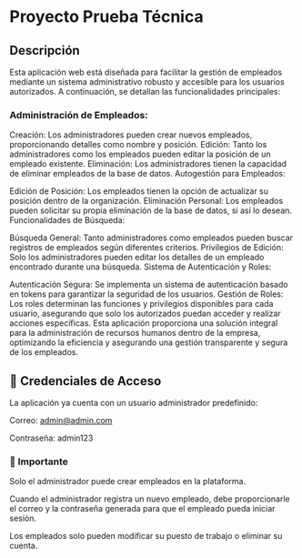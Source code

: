 # Proyecto Prueba Técnica

## Descripción

Esta aplicación web está diseñada para facilitar la gestión de empleados mediante un sistema administrativo robusto y accesible para los usuarios autorizados. A continuación, se detallan las funcionalidades principales:

### Administración de Empleados:

Creación: Los administradores pueden crear nuevos empleados, proporcionando detalles como nombre y posición.
Edición: Tanto los administradores como los empleados pueden editar la posición de un empleado existente.
Eliminación: Los administradores tienen la capacidad de eliminar empleados de la base de datos.
Autogestión para Empleados:

Edición de Posición: Los empleados tienen la opción de actualizar su posición dentro de la organización.
Eliminación Personal: Los empleados pueden solicitar su propia eliminación de la base de datos, si así lo desean.
Funcionalidades de Búsqueda:

Búsqueda General: Tanto administradores como empleados pueden buscar registros de empleados según diferentes criterios.
Privilegios de Edición: Solo los administradores pueden editar los detalles de un empleado encontrado durante una búsqueda.
Sistema de Autenticación y Roles:

Autenticación Segura: Se implementa un sistema de autenticación basado en tokens para garantizar la seguridad de los usuarios.
Gestión de Roles: Los roles determinan las funciones y privilegios disponibles para cada usuario, asegurando que solo los autorizados puedan acceder y realizar acciones específicas.
Esta aplicación proporciona una solución integral para la administración de recursos humanos dentro de la empresa, optimizando la eficiencia y asegurando una gestión transparente y segura de los empleados.

## 🔑 Credenciales de Acceso

La aplicación ya cuenta con un usuario administrador predefinido:

Correo: admin@admin.com

Contraseña: admin123

### 🎯 Importante

Solo el administrador puede crear empleados en la plataforma.

Cuando el administrador registra un nuevo empleado, debe proporcionarle el correo y la contraseña generada para que el empleado pueda iniciar sesión.

Los empleados solo pueden modificar su puesto de trabajo o eliminar su cuenta.
